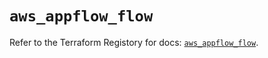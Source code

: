 # `aws_appflow_flow`

Refer to the Terraform Registory for docs: [`aws_appflow_flow`](https://registry.terraform.io/providers/hashicorp/aws/5.6.1/docs/resources/appflow_flow).
